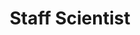 ---
layout: person
name: "Bernadeta Dadonaite"
image: "https://research.fredhutch.org/content/stripe/bloom/en/members/_jcr_content/par/labmember_1939500834/image.img.jpg/1657559048742.jpg"
title: "Staff Scientist"
category: "Staff"
links:
  - link: "https://github.com/Bernadetadad"
    icon: "github"
---
